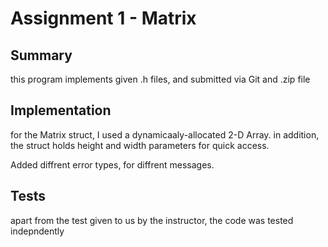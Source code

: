 # Assignment 1 - Matrix
## Summary
this program implements given .h files, and submitted via Git and .zip file

## Implementation
for the Matrix struct, I used a dynamicaaly-allocated 2-D Array.
in addition, the struct holds height and width parameters for quick access.

Added diffrent error types, for diffrent messages.

## Tests
apart from the test given to us by the instructor, the code was tested indepndently
